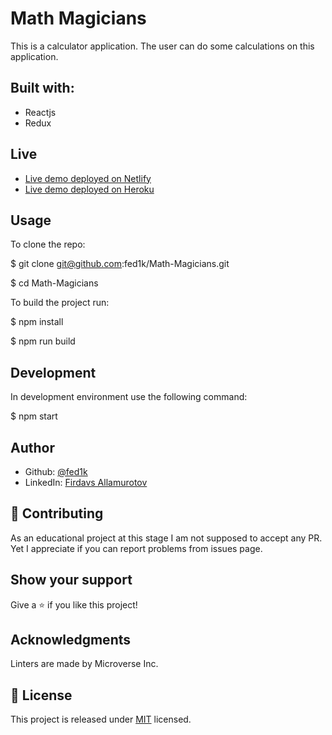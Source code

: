 # Math Magicians
This is a calculator application. The user can do some calculations on this application.

## Built with:
 * Reactjs
 * Redux

## Live 
* [Live demo deployed on Netlify](https://mymath-magicians.netlify.app/)
* [Live demo deployed on Heroku](https://myoldbookstore.herokuapp.com/)

## Usage
To clone the repo:

$ git clone git@github.com:fed1k/Math-Magicians.git

$ cd Math-Magicians


To build the project run:

$ npm install

$ npm run build

## Development

In development environment use the following command:

$ npm start

## Author
* Github: [@fed1k](https://github.com/fed1k)
* LinkedIn: [Firdavs Allamurotov](https://www.linkedin.com/in/firdavs-allamurotov-12b60a226/)

## 🤝 Contributing
As an educational project at this stage I am not supposed to accept any PR. Yet I appreciate if you can report problems from issues page.

## Show your support
Give a ⭐️ if you like this project!

## Acknowledgments
Linters are made by Microverse Inc.

## 📝 License
This project is released under [MIT](MIT) licensed.
